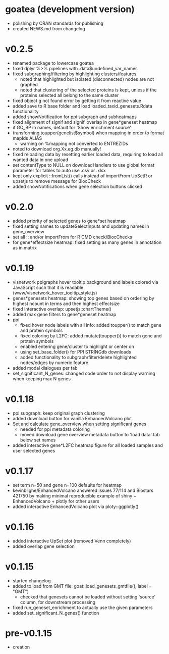 # goatea (development version)

* polishing by CRAN standards for publishing
* created NEWS.md from changelog

# v0.2.5

* renamed package to lowercase goatea
* fixed dplyr %>% pipelines with .data$undefined_var_names
* fixed subgraphing/filtering by highlighting clusters/features
  * noted that highlighted but isolated (disconnected) nodes are not graphed
  * noted that clustering of the selected proteins is kept, unless if the proteins selected all belong to the same cluster
* fixed object g not found error by getting it from reactive value
* added save to R base folder and load loaded_taxid_genesets.Rdata functionality 
* added showNotification for ppi subgraph and subheatmaps
* fixed alignment of signif and signif_overlap in gene*geneset heatmap 
* if GO_BP in names, default for 'Show enrichment source' 
* transforming toupper(genelist$symbol) when mapping in order to format mapIds ALIAS
	* warning on %mapping not converted to ENTREZIDs 
* noted to download org.Xx.eg.db manually!
* fixed reloading data by resetting earlier loaded data, requiring to load all wanted data in one upload
* set contentType to NULL on downloadHandlers to use global format parameter for tables to auto use .csv or .xlsx
* kept only explicit ::fromList() calls instead of importFrom UpSetR or upsetjs to remove message for BiocCheck
* added showNotifications when gene selection buttons clicked
	
# v0.2.0

* added priority of selected genes to gene*set heatmap
* fixed setting names to updateSelectInputs and updating names in gene_overview
* set all :: and/or importFrom for R CMD check/BiocChecks
* for gene*effectsize heatmap: fixed setting as many genes in annotation as in matrix 
	
# v0.1.19

* visnetwork ppigraphs hover tooltip background and labels colored via JavaScript such that it is readable (www/visnetwork_hover_tooltip_style.js)
* genes*genesets heatmap: showing top genes based on ordering by highest ncount in terms and then highest effectsize
* fixed interactive overlap: upsetjs::chartTheme()
* added max gene filters to gene*geneset heatmap
* ppi
	* fixed hover node labels with all info: added toupper() to match gene and protein symbols
	* fixed coloring by L2FC: added mutate(toupper()) to match gene and protein symbols
	* enabled entering gene/cluster to highlight or center on 
	* using set_base_folder() for PPI STRINGdb downloads
	* added functionality to subgraph/filter/delete highlighted nodes/edges by numeric feature
* added modal dialogues per tab
* set_significant_N_genes: changed code order to not display warning when keeping max N genes
	
# v0.1.18

* ppi subgraph: keep original graph clustering
* added download button for vanilla EnhancedVolcano plot
* Set and calculate gene_overview when setting significant genes
	* needed for ppi metadata coloring
	* moved download gene overview metadata button to 'load data' tab below set names
* added interactive gene*L2FC heatmap figure for all loaded samples and user selected genes
	
# v0.1.17

* set term n=50 and gene n=100 defaults for heatmap
* kevinblighe/EnhancedVolcano answered issues 77/114 and Biostars 421750 by making minimal reproducible example of shiny + EnhancedVolcano + plotly for other users
* added interactive EnhancedVolcano plot via ploty::ggplotly()

# v0.1.16 

* added interactive UpSet plot (removed Venn completely)
* added overlap gene selection

# v0.1.15

* started changelog
* added to load from GMT file: goat::load_genesets_gmtfile(), label = "GMT")
	* checked that genesets cannot be loaded without setting 'source' column, for downstream processing
* fixed run_geneset_enrichment to actually use the given parameters
* added set_significant_N_genes() function
# pre-v0.1.15

* creation